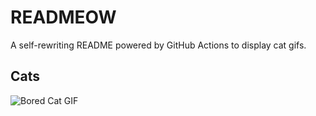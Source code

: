 # READMEOW

A self-rewriting README powered by GitHub Actions to display cat gifs.

## Cats

![Bored Cat GIF](https://media4.giphy.com/media/mlvseq9yvZhba/200.gif?cid=9acd02dacj1e6ea2hapnuxjk0un0nicfsch4ba364cg7vngj&ep=v1_gifs_search&rid=200.gif&ct=g)
